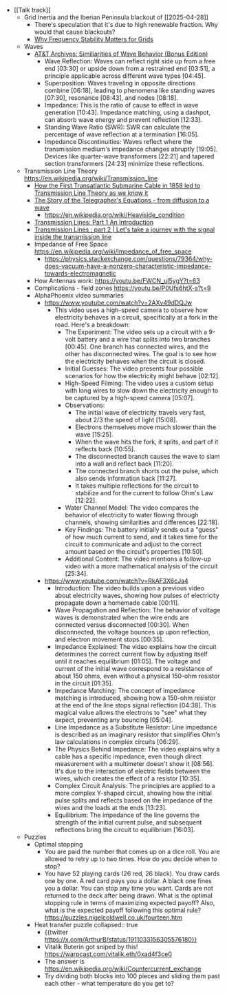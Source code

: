 - [[Talk track]]
	- Grid Inertia and the Iberian Peninsula blackout of [[2025-04-28]]
		- There's speculation that it's due to high renewable fraction. Why would that cause blackouts?
		- [Why Frequency Stability Matters for Grids](https://youtu.be/uGzQeHuV2lA)
	- Waves
		- [AT&T Archives: Similiarities of Wave Behavior (Bonus Edition)](https://youtu.be/DovunOxlY1k?t=80)
			- Wave Reflection: Waves can reflect right side up from a free end [03:30] or upside down from a restrained end [03:51], a principle applicable across different wave types [04:45].
			- Superposition: Waves traveling in opposite directions combine [06:18], leading to phenomena like standing waves [07:30], resonance [08:43], and nodes [08:18].
			- Impedance: This is the ratio of cause to effect in wave generation [10:43]. Impedance matching, using a dashpot, can absorb wave energy and prevent reflection [12:33].
			- Standing Wave Ratio (SWR): SWR can calculate the percentage of wave reflection at a termination [16:05].
			- Impedance Discontinuities: Waves reflect where the transmission medium's impedance changes abruptly [19:05]. Devices like quarter-wave transformers [22:21] and tapered section transformers [24:23] minimize these reflections.
	- Transmission Line Theory
	  https://en.wikipedia.org/wiki/Transmission_line
		- [How the First Transatlantic Submarine Cable in 1858 led to Transmission Line Theory as we know it](https://youtu.be/ASNQ8rNzcLc)
		- [The Story of the Telegrapher's Equations - from diffusion to a wave](https://youtu.be/wyS2aNIKxmQ)
			- https://en.wikipedia.org/wiki/Heaviside_condition
		- [Transmission Lines: Part 1 An Introduction](https://youtu.be/yezmCNGTVYU)
		- [Transmission Lines : part 2 | Let's take a journey with the signal inside the transmission line](https://www.youtube.com/watch?v=u9TO1mKB_P4)
		- Impedance of Free Space
		  https://en.wikipedia.org/wiki/Impedance_of_free_space
			- https://physics.stackexchange.com/questions/79364/why-does-vacuum-have-a-nonzero-characteristic-impedance-towards-electromagnetic
		- How Antennas work:
		  https://youtu.be/FWCN_uI5ygY?t=63
		- Complications - field zones
		  https://youtu.be/P0Ufs6htX-s?t=9
		- AlphaPhoenix video summaries
			- https://www.youtube.com/watch?v=2AXv49dDQJw
				- This video uses a high-speed camera to observe how electricity behaves in a circuit, specifically at a fork in the road. Here's a breakdown:
					- The Experiment: The video sets up a circuit with a 9-volt battery and a wire that splits into two branches [00:45]. One branch has connected wires, and the other has disconnected wires. The goal is to see how the electricity behaves when the circuit is closed.
					- Initial Guesses: The video presents four possible scenarios for how the electricity might behave [02:12].
					- High-Speed Filming: The video uses a custom setup with long wires to slow down the electricity enough to be captured by a high-speed camera [05:07].
					- Observations:
						- The initial wave of electricity travels very fast, about 2/3 the speed of light [15:08].
						- Electrons themselves move much slower than the wave [15:25].
						- When the wave hits the fork, it splits, and part of it reflects back [10:55].
						- The disconnected branch causes the wave to slam into a wall and reflect back [11:20].
						- The connected branch shorts out the pulse, which also sends information back [11:27].
						- It takes multiple reflections for the circuit to stabilize and for the current to follow Ohm's Law [12:22].
					- Water Channel Model: The video compares the behavior of electricity to water flowing through channels, showing similarities and differences [22:18].
					- Key Findings: The battery initially sends out a "guess" of how much current to send, and it takes time for the circuit to communicate and adjust to the correct amount based on the circuit's properties [10:50].
					- Additional Content: The video mentions a follow-up video with a more mathematical analysis of the circuit [25:34].
			- https://www.youtube.com/watch?v=RkAF3X6cJa4
				- Introduction: The video builds upon a previous video about electricity waves, showing how pulses of electricity propagate down a homemade cable [00:11].
				- Wave Propagation and Reflection: The behavior of voltage waves is demonstrated when the wire ends are connected versus disconnected [00:30]. When disconnected, the voltage bounces up upon reflection, and electron movement stops [00:35].
				- Impedance Explained: The video explains how the circuit determines the correct current flow by adjusting itself until it reaches equilibrium [01:05]. The voltage and current of the initial wave correspond to a resistance of about 150 ohms, even without a physical 150-ohm resistor in the circuit [01:35].
				- Impedance Matching: The concept of impedance matching is introduced, showing how a 150-ohm resistor at the end of the line stops signal reflection [04:38]. This magical value allows the electrons to "see" what they expect, preventing any bouncing [05:04].
				- Line Impedance as a Substitute Resistor: Line impedance is described as an imaginary resistor that simplifies Ohm's law calculations in complex circuits [06:29].
				- The Physics Behind Impedance: The video explains why a cable has a specific impedance, even though direct measurement with a multimeter doesn't show it [08:56]. It's due to the interaction of electric fields between the wires, which creates the effect of a resistor [10:35].
				- Complex Circuit Analysis: The principles are applied to a more complex Y-shaped circuit, showing how the initial pulse splits and reflects based on the impedance of the wires and the loads at the ends [13:23].
				- Equilibrium: The impedance of the line governs the strength of the initial current pulse, and subsequent reflections bring the circuit to equilibrium [16:03].
	- Puzzles
		- Optimal stopping
			- You are paid the number that comes up on a dice roll. You are allowed to retry up to two times. How do you decide when to stop?
			- You have 52 playing cards (26 red, 26 black). You draw cards one by one. A red card pays you a dollar. A black one fines you a dollar. You can stop any time you want. Cards are not returned to the deck after being drawn. What is the optimal stopping rule in terms of maximizing expected payoff? Also, what is the expected payoff following this optimal rule?
			  https://puzzles.nigelcoldwell.co.uk/fourteen.htm
		- Heat transfer puzzle
		  collapsed:: true
			- {{twitter https://x.com/ArthurB/status/1911033156305576180}}
			- Vitalik Buterin got sniped by this!
			  https://warpcast.com/vitalik.eth/0xad4f3ce0
			- The answer is https://en.wikipedia.org/wiki/Countercurrent_exchange
			- Try dividing both blocks into 100 pieces and sliding them past each other - what temperature do you get to?